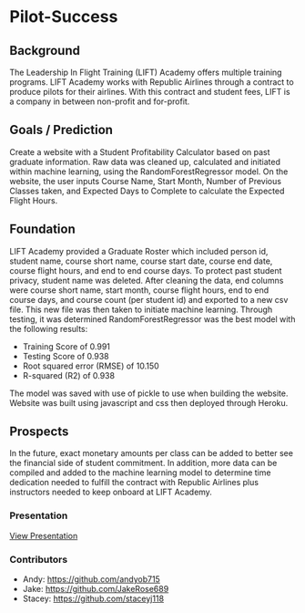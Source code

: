 # Pilot-Success

## Background

The Leadership In Flight Training (LIFT) Academy offers multiple training programs. LIFT Academy works with Republic Airlines through a contract to produce pilots for their airlines. With this contract and student fees, LIFT is a company in between non-profit and for-profit. 

## Goals / Prediction

Create a website with a Student Profitability Calculator based on past graduate information. Raw data was cleaned up, calculated and initiated within machine learning, using the RandomForestRegressor model. On the website, the user inputs Course Name, Start Month, Number of Previous Classes taken, and Expected Days to Complete to calculate the Expected Flight Hours.  


## Foundation

LIFT Academy provided a Graduate Roster which included person id, student name, course short name, course start date, course end date, course flight hours, and end to end course days. To protect past student privacy, student name was deleted. After cleaning the data, end columns were course short name, start month, course flight hours, end to end course days, and course count (per student id) and exported to a new csv file. This new file was then taken to initiate machine learning. Through testing, it was determined RandomForestRegressor was the best model with the following results: 
- Training Score of 0.991 
- Testing Score of 0.938 
- Root squared error (RMSE) of 10.150 
- R-squared (R2) of 0.938

The model was saved with use of pickle to use when building the website. Website was built using javascript and css then deployed through Heroku.

## Prospects

In the future, exact monetary amounts per class can be added to better see the financial side of student commitment. In addition, more data can be compiled and added to the machine learning model to determine time dedication needed to fulfill the contract with Republic Airlines plus instructors needed to keep onboard at LIFT Academy. 

### Presentation 
[View Presentation](https://docs.google.com/presentation/d/1AoOeqrNQ7ZELtuqOkNGr0xmv0anaEUe-yoDIBlrvBks/edit?usp=sharing)

### Contributors

* Andy: https://github.com/andyob715
* Jake: https://github.com/JakeRose689
* Stacey: https://github.com/staceyj118 
